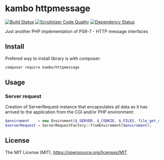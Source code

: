 # kambo httpmessage
[![Build Status](https://img.shields.io/travis/kambo-1st/HttpMessage.svg?branch=master&style=flat-square)](https://travis-ci.org/kambo-1st/HttpMessage)
[![Scrutinizer Code Quality](https://scrutinizer-ci.com/g/kambo-1st/HttpMessage/badges/quality-score.png?b=master)](https://scrutinizer-ci.com/g/kambo-1st/HttpMessage/?branch=master)
[![Dependency Status](https://www.versioneye.com/user/projects/5761a83a0a82b20053182cce/badge.svg?style=flat)](https://www.versioneye.com/user/projects/5761a83a0a82b20053182cce)

Just another PHP implementation of PSR-7 - HTTP message interfaces

## Install

Prefered way to install library is with composer:
```sh
composer require kambo/httpmessage
```

## Usage

### Server request
Creation of ServerRequest instance that encapsulates all data as it has arrived to the
application from the CGI and/or PHP environment:

```php
$enviroment    = new Enviroment($_SERVER, $_COOKIE, $_FILES, file_get_contents('php://input'));
$serverRequest = ServerRequestFactory::fromEnviroment($enviroment);
```

## License
The MIT License (MIT), https://opensource.org/licenses/MIT